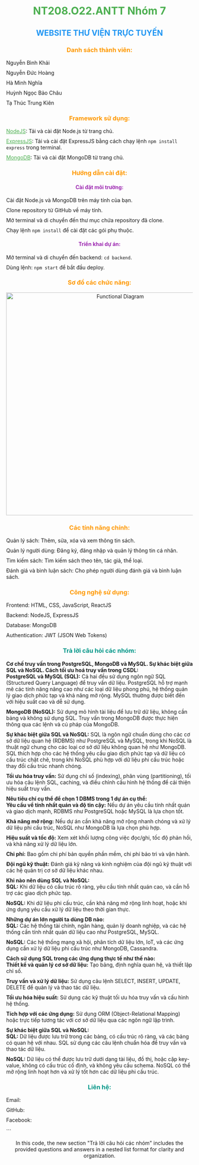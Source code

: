
<!DOCTYPE html>
<html lang="vi">
<head>
  <meta charset="UTF-8">
  <title>NT208.O22.ANTT Nhóm 7</title>
  <style>
    h1, h2, h3, h4 {
      text-align: center;
    }
    h1 {
      color: #4CAF50;
    }
    h2 {
      color: #2196F3;
    }
    h3 {
      color: #FF9800;
    }
    h4 {
      color: #9C27B0;
    }
    ul {
      list-style-type: none;
      padding: 0;
    }
    li {
      margin-bottom: 10px;
    }
    a {
      color: #4CAF50;
    }
    p {
      text-align: center;
    }
  </style>
</head>
<body>
  <h1>NT208.O22.ANTT Nhóm 7</h1>
  <h2>WEBSITE THƯ VIỆN TRỰC TUYẾN</h2>

  <h3>Danh sách thành viên:</h3>
  <ul>
    <li>Nguyễn Bình Khải</li>
    <li>Nguyễn Đức Hoàng</li>
    <li>Hà Minh Nghĩa</li>
    <li>Huỳnh Ngọc Bảo Châu</li>
    <li>Tạ Thúc Trung Kiên</li> 
  </ul>

  <h3>Framework sử dụng:</h3>
  <ul> 
    <li><a href="https://nodejs.org/en/download/">NodeJS</a>: Tải và cài đặt Node.js từ trang chủ.</li>
    <li><a href="https://expressjs.com/">ExpressJS</a>: Tải và cài đặt ExpressJS bằng cách chạy lệnh <code>npm install express</code> trong terminal.</li>
    <li><a href="https://www.mongodb.com/try/download/community">MongoDB</a>: Tải và cài đặt MongoDB từ trang chủ.</li>
  </ul>

  <h3>Hướng dẫn cài đặt:</h3>
  <h4>Cài đặt môi trường:</h4>
  <ul>
    <li>Cài đặt Node.js và MongoDB trên máy tính của bạn.</li>
    <li>Clone repository từ GitHub về máy tính.</li>
    <li>Mở terminal và di chuyển đến thư mục chứa repository đã clone.</li>
    <li>Chạy lệnh <code>npm install</code> để cài đặt các gói phụ thuộc.</li>
  </ul>
  <h4>Triển khai dự án:</h4>
  <ul>
    <li>Mở terminal và di chuyển đến backend: <code>cd backend</code>.</li>
    <li>Dùng lệnh: <code>npm start</code> để bắt đầu deploy.</li>
  </ul>

  <h3>Sơ đồ các chức năng:</h3>
  <p>
    <img src="https://github.com/MNghiazz/Doan/assets/109862700/a9d31d68-1a9d-4323-bcda-86230b856060" alt="Functional Diagram" width="600">
  </p>

  <h3>Các tính năng chính:</h3>
  <ul>
    <li>Quản lý sách: Thêm, sửa, xóa và xem thông tin sách.</li>
    <li>Quản lý người dùng: Đăng ký, đăng nhập và quản lý thông tin cá nhân.</li>
    <li>Tìm kiếm sách: Tìm kiếm sách theo tên, tác giả, thể loại.</li>
    <li>Đánh giá và bình luận sách: Cho phép người dùng đánh giá và bình luận sách.</li>
  </ul>

  <h3>Công nghệ sử dụng:</h3>
  <ul>
    <li>Frontend: HTML, CSS, JavaScript, ReactJS</li>
    <li>Backend: NodeJS, ExpressJS</li>
    <li>Database: MongoDB</li>
    <li>Authentication: JWT (JSON Web Tokens)</li>
  </ul>

  <h3 style="color: #009688;">Trả lời câu hỏi các nhóm:</h3>
  <ul>
    <li>
      <strong>Cơ chế truy vấn trong PostgreSQL, MongoDB và MySQL. Sự khác biệt giữa SQL và NoSQL. Cách tối ưu hoá truy vấn trong CSDL:</strong>
      <ul>
        <li><strong>PostgreSQL và MySQL (SQL):</strong> Cả hai đều sử dụng ngôn ngữ SQL (Structured Query Language) để truy vấn dữ liệu. PostgreSQL hỗ trợ mạnh mẽ các tính năng nâng cao như các loại dữ liệu phong phú, hệ thống quản lý giao dịch phức tạp và khả năng mở rộng. MySQL thường được biết đến với hiệu suất cao và dễ sử dụng.</li>
        <li><strong>MongoDB (NoSQL):</strong> Sử dụng mô hình tài liệu để lưu trữ dữ liệu, không cần bảng và không sử dụng SQL. Truy vấn trong MongoDB được thực hiện thông qua các lệnh và cú pháp của MongoDB.</li>
        <li><strong>Sự khác biệt giữa SQL và NoSQL:</strong> SQL là ngôn ngữ chuẩn dùng cho các cơ sở dữ liệu quan hệ (RDBMS) như PostgreSQL và MySQL, trong khi NoSQL là thuật ngữ chung cho các loại cơ sở dữ liệu không quan hệ như MongoDB. SQL thích hợp cho các hệ thống yêu cầu giao dịch phức tạp và dữ liệu có cấu trúc chặt chẽ, trong khi NoSQL phù hợp với dữ liệu phi cấu trúc hoặc thay đổi cấu trúc nhanh chóng.</li>
        <li><strong>Tối ưu hóa truy vấn:</strong> Sử dụng chỉ số (indexing), phân vùng (partitioning), tối ưu hóa câu lệnh SQL, caching, và điều chỉnh cấu hình hệ thống để cải thiện hiệu suất truy vấn.</li>
      </ul>
    </li>
    <li>
      <strong>Nêu tiêu chí cụ thể để chọn 1 DBMS trong 1 dự án cụ thể:</strong>
      <ul>
        <li><strong>Yêu cầu về tính nhất quán và độ tin cậy:</strong> Nếu dự án yêu cầu tính nhất quán và giao dịch mạnh, RDBMS như PostgreSQL hoặc MySQL là lựa chọn tốt.</li>
        <li><strong>Khả năng mở rộng:</strong> Nếu dự án cần khả năng mở rộng nhanh chóng và xử lý dữ liệu phi cấu trúc, NoSQL như MongoDB là lựa chọn phù hợp.</li>
        <li><strong>Hiệu suất và tốc độ:</strong> Xem xét khối lượng công việc đọc/ghi, tốc độ phản hồi, và khả năng xử lý dữ liệu lớn.</li>
        <li><strong>Chi phí:</strong> Bao gồm chi phí bản quyền phần mềm, chi phí bảo trì và vận hành.</li>
        <li><strong>Đội ngũ kỹ thuật:</strong> Đánh giá kỹ năng và kinh nghiệm của đội ngũ kỹ thuật với các hệ quản trị cơ sở dữ liệu khác nhau.</li>
      </ul>
    </li>
    <li>
      <strong>Khi nào nên dùng SQL và NoSQL:</strong>
      <ul>
        <li><strong>SQL:</strong> Khi dữ liệu có cấu trúc rõ ràng, yêu cầu tính nhất quán cao, và cần hỗ trợ các giao dịch phức tạp.</li>
        <li><strong>NoSQL:</strong> Khi dữ liệu phi cấu trúc, cần khả năng mở rộng linh hoạt, hoặc khi ứng dụng yêu cầu xử lý dữ liệu theo thời gian thực.</li>
      </ul>
    </li>
    <li>
      <strong>Những dự án lớn người ta dùng DB nào:</strong>
      <ul>
        <li><strong>SQL:</strong> Các hệ thống tài chính, ngân hàng, quản lý doanh nghiệp, và các hệ thống cần tính nhất quán dữ liệu cao như PostgreSQL, MySQL.</li>
        <li><strong>NoSQL:</strong> Các hệ thống mạng xã hội, phân tích dữ liệu lớn, IoT, và các ứng dụng cần xử lý dữ liệu phi cấu trúc như MongoDB, Cassandra.</li>
      </ul>
    </li>
    <li>
      <strong>Cách sử dụng SQL trong các ứng dụng thực tế như thế nào:</strong>
      <ul>
        <li><strong>Thiết kế và quản lý cơ sở dữ liệu:</strong> Tạo bảng, định nghĩa quan hệ, và thiết lập chỉ số.</li>
        <li><strong>Truy vấn và xử lý dữ liệu:</strong> Sử dụng câu lệnh SELECT, INSERT, UPDATE, DELETE để quản lý và thao tác dữ liệu.</li>
        <li><strong>Tối ưu hóa hiệu suất:</strong> Sử dụng các kỹ thuật tối ưu hóa truy vấn và cấu hình hệ thống.</li>
        <li><strong>Tích hợp với các ứng dụng:</strong> Sử dụng ORM (Object-Relational Mapping) hoặc trực tiếp tương tác với cơ sở dữ liệu qua các ngôn ngữ lập trình.</li>
      </ul>
    </li>
    <li>
      <strong>Sự khác biệt giữa SQL và NoSQL:</strong>
      <ul>
        <li><strong>SQL:</strong> Dữ liệu được lưu trữ trong các bảng, có cấu trúc rõ ràng, và các bảng có quan hệ với nhau. SQL sử dụng các câu lệnh chuẩn hóa để truy vấn và thao tác dữ liệu.</li>
        <li><strong>NoSQL:</strong> Dữ liệu có thể được lưu trữ dưới dạng tài liệu, đồ thị, hoặc cặp key-value, không có cấu trúc cố định, và không yêu cầu schema. NoSQL có thể mở rộng linh hoạt hơn và xử lý tốt hơn các dữ liệu phi cấu trúc.</li>
      </ul>
    </li>
  </ul>

  <h3 style="color: #009688;">Liên hệ:</h3>
  <ul>
    <li>Email: </li>
    <li>GitHub: <a href=""></a></li>
    <li>Facebook: <a href=""></a></li>
  </ul>
</body>
</html>
```

In this code, the new section "Trả lời câu hỏi các nhóm" includes the provided questions and answers in a nested list format for clarity and organization.
